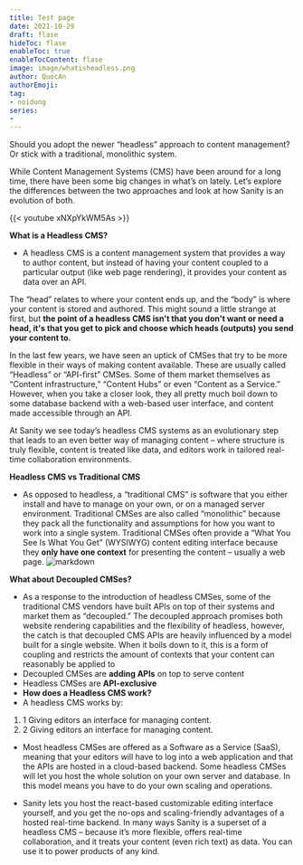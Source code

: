 ```yaml
---
title: Test page
date: 2021-10-29
draft: flase
hideToc: flase
enableToc: true
enableTocContent: flase
image: image/whatisheadless.png
author: QuocAn
authorEmoji: 
tag:
- noidung
series:
-
---
```


Should you adopt the newer “headless” approach to content management? Or stick with a traditional, monolithic system.

While Content Management Systems (CMS) have been around for a long time, there have been some big changes in what’s on lately. Let’s explore the differences between the two approaches and look at how Sanity is an evolution of both.


{{< youtube xNXpYkWM5As >}}


__What is a Headless CMS?__
* A headless CMS is a content management system that provides a way to author content, but instead of having your content coupled to a particular output (like web page rendering), it provides your content as data over an API.

The “head” relates to where your content ends up, and the “body” is where your content is stored and authored. This might sound a little strange at first, but __the point of a headless CMS isn't that you don't want or need a head, it's that you get to pick and choose which heads (outputs) you send your content to.__

In the last few years, we have seen an uptick of CMSes that try to be more flexible in their ways of making content available. These are usually called “Headless” or “API-first” CMSes. Some of them market themselves as “Content infrastructure,” “Content Hubs” or even “Content as a Service.” However, when you take a closer look, they all pretty much boil down to some database backend with a web-based user interface, and content made accessible through an API.

At Sanity we see today’s headless CMS systems as an evolutionary step that leads to an even better way of managing content – where structure is truly flexible, content is treated like data, and editors work in tailored real-time collaboration environments.

__Headless CMS vs Traditional CMS__
* As opposed to headless, a “traditional CMS” is software that you either install and have to manage on your own, or on a managed server environment. Traditional CMSes are also called “monolithic” because they pack all the functionality and assumptions for how you want to work into a single system. Traditional CMSes often provide a “What You See Is What You Get” (WYSIWYG) content editing interface because they __only have one context__ for presenting the content – usually a web page.
![markdown](https://cdn.sanity.io/images/3do82whm/next/665ee622d8843e9bd55dc8035ea21c717f410326-3388x2946.png?w=720&h=626&fit=clip&auto=format)

__What about Decoupled CMSes?__
* As a response to the introduction of headless CMSes, some of the traditional CMS vendors have built APIs on top of their systems and market them as “decoupled.” The decoupled approach promises both website rendering capabilities and the flexibility of headless, however, the catch is that decoupled CMS APIs are heavily influenced by a model built for a single website. When it boils down to it, this is a form of coupling and restricts the amount of contexts that your content can reasonably be applied to
* Decoupled CMSes are __adding APIs__ on top to serve content
* Headless CMSes are __API-exclusive__
* __How does a Headless CMS work?__
* A headless CMS works by:
 1. 1 Giving editors an interface for managing content.
 2. 2 Giving editors an interface for managing content.
 * Most headless CMSes are offered as a Software as a Service (SaaS), meaning that your editors will have to log into a web application and that the APIs are hosted in a cloud-based backend. Some headless CMSes will let you host the whole solution on your own server and database. In this model means you have to do your own scaling and operations.

* Sanity lets you host the react-based customizable editing interface yourself, and you get the no-ops and scaling-friendly advantages of a hosted real-time backend. In many ways Sanity is a superset of a headless CMS – because it’s more flexible, offers real-time collaboration, and it treats your content (even rich text) as data. You can use it to power products of any kind.
